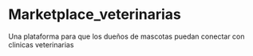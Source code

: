 # Marketplace_veterinarias
Una plataforma para que los dueños de mascotas puedan conectar con clinicas veterinarias
